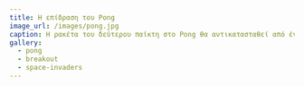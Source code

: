 ```yaml
---
title: Η επίδραση του Pong
image_url: /images/pong.jpg
caption: Η ρακέτα του δεύτερου παίκτη στο Pong θα αντικατασταθεί από ένα τοίχο με τουβλάκια στο Breakout, τα οποία με τη σειρά τους θα αντικατασταθούν από κινούμενα διαστημόπλοια στο Space Invaders. Οι αλλαγές αυτές θα συμβούν σταδιακά μέσα σε μια δεκαετία και θα οδηγήσουν στην χρυσή δεκαετία των βιντεοπαιχνιδιών και ταυτόχρονα στη διάδοση των οικειακών μικροϋπολογιστών.
gallery:
  - pong
  - breakout
  - space-invaders
---
```

    
